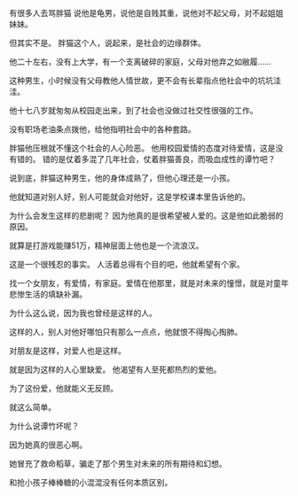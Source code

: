 有很多人去骂胖猫
说他是龟男，说他是自贱其重，说他对不起父母，对不起姐姐妹妹。

但其实不是。
胖猫这个人，说起来，是社会的边缘群体。

他二十左右，没有上大学，有一个支离破碎的家庭，父母对他弃之如敝履……

这种男生，小时候没有父母教他人情世故，更不会有长辈指点他社会中的坑坑洼洼。

他十七八岁就匆匆从校园走出来，到了社会也没做过社交性很强的工作。

没有职场老油条点拨他，给他指明社会中的各种套路。

胖猫他压根就不懂这个社会的人心险恶。
他用校园爱情的态度对待爱情，这是没有错的。
错的是仗着多混了几年社会，仗着胖猫善良，而吸血成性的谭竹吧？

说到底，胖猫这种男生，他的身体成熟了，但他心理还是一小孩。

他就知道对别人好，别人可能就会对他好，这是学校课本里告诉他的。

为什么会发生这样的悲剧呢？
因为他真的是很希望被人爱的。这是他如此脆弱的原因。

就算是打游戏能赚51万，精神层面上他也是一个流浪汉。

这是一个很残忍的事实。
人活着总得有个目的吧，他就希望有个家。

找一个女朋友，有爱情，有家庭。爱情在他那里，就是对未来的憧憬，就是对童年悲惨生活的填缺补漏。

为什么这么说，因为我也曾经是这样的人。

这样的人，别人对他好哪怕只有那么一点点，他就恨不得掏心掏肺。

对朋友是这样，对爱人也是这样。

就是因为这样的人心里缺爱。
他渴望有人至死都热烈的爱他。

为了这份爱，他就能义无反顾。

就这么简单。

为什么说谭竹坏呢？

因为她真的很恶心啊。

她冒充了救命稻草，骗走了那个男生对未来的所有期待和幻想。

和抢小孩子棒棒糖的小混混没有任何本质区别。
